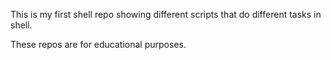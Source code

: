 This is my first shell repo showing different scripts that do different tasks in shell. 

These repos are for educational purposes.
